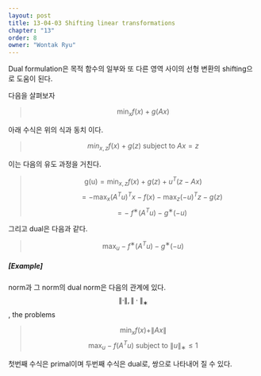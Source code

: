 ```yaml
---
layout: post
title: 13-04-03 Shifting linear transformations
chapter: "13"
order: 8
owner: "Wontak Ryu"
---
```


Dual formulation은 목적 함수의 일부와 또 다른 영역 사이의 선형 변환의 shifting으로 도움이 된다.

다음을 살펴보자
> $$ \min_x f(x) + g(Ax)$$

아래 수식은 위의 식과 동치 이다.
> $$min_{x,z} f(x) + g(z) \text { subject to } Ax = z$$

이는 다음의 유도 과정을 거친다.
> $$\text {g(u)} = \min_{x,z} f(x) + g(z) + u^T(z - Ax)$$
> $$\qquad  = -\max_{x} (A^T u)^T x - f(x) - \max_{z} (-u)^T z - g(z)  $$
> $$\qquad = -\ f^{∗} (A^T u) - g^{∗} (-u) $$

그리고 dual은 다음과 같다.
> $$\max_u −f^{∗}(A^Tu) − g^{∗}(−u)$$

##### [Example]
norm과 그 norm의 dual norm은 다음의 관계에 있다. $$\rVert · \rVert, \rVert · \rVert_{∗}$$, the problems 

> $$ \min_x f(x) +\rVert Ax \rVert$$
> $$ \max_u −f(A^Tu) \text{ subject to } \rVert u \rVert_{∗} ≤ 1$$

첫번째 수식은 primal이며 두번째 수식은 dual로, 쌍으로 나타내어 질 수 있다.
